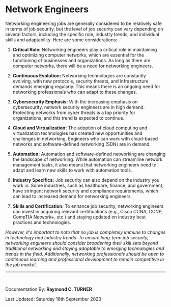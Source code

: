 # Network Engineers

Networking engineering jobs are generally considered to be relatively safe in terms of job security, but the level of job security can vary depending on several factors, including the specific role, industry trends, and individual skills and adaptability. Here are some considerations:

1. **Critical Role:** Networking engineers play a critical role in maintaining and optimizing computer networks, which are essential for the functioning of businesses and organizations. As long as there are computer networks, there will be a need for networking engineers.

2. **Continuous Evolution:** Networking technologies are constantly evolving, with new protocols, security threats, and infrastructure demands emerging regularly. This means there is an ongoing need for networking professionals who can adapt to these changes.

3. **Cybersecurity Emphasis:** With the increasing emphasis on cybersecurity, network security engineers are in high demand. Protecting networks from cyber threats is a top priority for organizations, and this trend is expected to continue.

4. **Cloud and Virtualization:** The adoption of cloud computing and virtualization technologies has created new opportunities and challenges in networking. Engineers who can work with cloud-based networks and software-defined networking (SDN) are in demand.

5. **Automation:** Automation and software-defined networking are changing the landscape of networking. While automation can streamline network management tasks, it also means that networking engineers need to adapt and learn new skills to work with automation tools.

6. **Industry Specifics:** Job security can also depend on the industry you work in. Some industries, such as healthcare, finance, and government, have stringent network security and compliance requirements, which can lead to increased demand for networking engineers.

7. **Skills and Certification:** To enhance job security, networking engineers can invest in acquiring relevant certifications (e.g., Cisco CCNA, CCNP, CompTIA Network+, etc.) and staying updated on industry best practices and technologies.

*However, it's important to note that no job is completely immune to changes in technology and industry trends. To ensure long-term job security, networking engineers should consider broadening their skill sets beyond traditional networking and staying adaptable to emerging technologies and trends in the field. Additionally, networking professionals should be open to continuous learning and professional development to remain competitive in the job market.*

---

</br>

Documentation By: **Raymond C. TURNER**

Last Updated: Saturday 16th September 2023